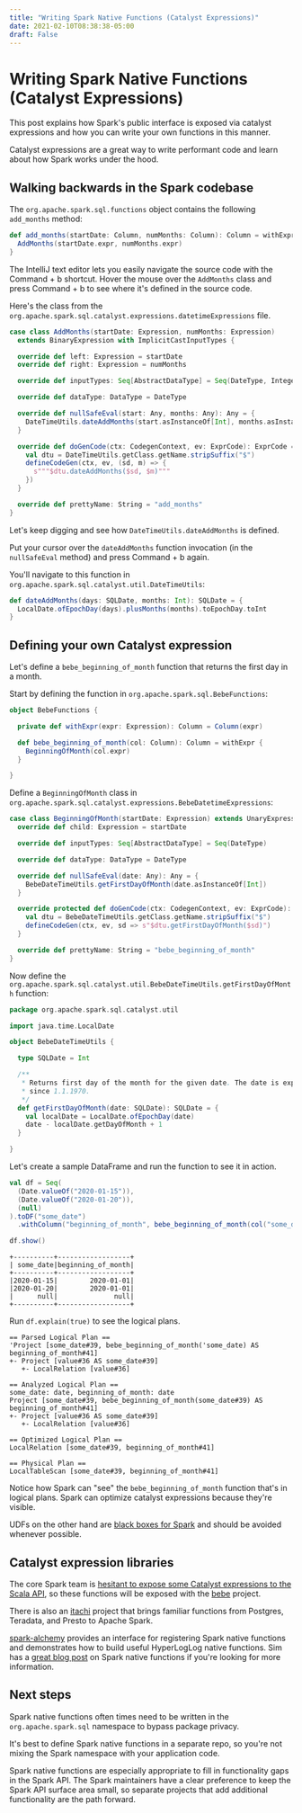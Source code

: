 ```yaml
---
title: "Writing Spark Native Functions (Catalyst Expressions)"
date: 2021-02-10T08:38:38-05:00
draft: False
---
```


# Writing Spark Native Functions (Catalyst Expressions)

This post explains how Spark's public interface is exposed via catalyst expressions and how you can write your own functions in this manner.

Catalyst expressions are a great way to write performant code and learn about how Spark works under the hood.

## Walking backwards in the Spark codebase

The `org.apache.spark.sql.functions` object contains the following `add_months` method:

```scala
def add_months(startDate: Column, numMonths: Column): Column = withExpr {
  AddMonths(startDate.expr, numMonths.expr)
}
```

The IntelliJ text editor lets you easily navigate the source code with the Command + b shortcut.  Hover the mouse over the `AddMonths` class and press Command + b to see where it's defined in the source code.

Here's the class from the `org.apache.spark.sql.catalyst.expressions.datetimeExpressions` file.

```scala
case class AddMonths(startDate: Expression, numMonths: Expression)
  extends BinaryExpression with ImplicitCastInputTypes {

  override def left: Expression = startDate
  override def right: Expression = numMonths

  override def inputTypes: Seq[AbstractDataType] = Seq(DateType, IntegerType)

  override def dataType: DataType = DateType

  override def nullSafeEval(start: Any, months: Any): Any = {
    DateTimeUtils.dateAddMonths(start.asInstanceOf[Int], months.asInstanceOf[Int])
  }

  override def doGenCode(ctx: CodegenContext, ev: ExprCode): ExprCode = {
    val dtu = DateTimeUtils.getClass.getName.stripSuffix("$")
    defineCodeGen(ctx, ev, (sd, m) => {
      s"""$dtu.dateAddMonths($sd, $m)"""
    })
  }

  override def prettyName: String = "add_months"
}
```

Let's keep digging and see how `DateTimeUtils.dateAddMonths` is defined.

Put your cursor over the `dateAddMonths` function invocation (in the `nullSafeEval` method) and press Command + b again.

You'll navigate to this function in `org.apache.spark.sql.catalyst.util.DateTimeUtils`:

```scala
def dateAddMonths(days: SQLDate, months: Int): SQLDate = {
  LocalDate.ofEpochDay(days).plusMonths(months).toEpochDay.toInt
}
```

## Defining your own Catalyst expression

Let's define a `bebe_beginning_of_month` function that returns the first day in a month.

Start by defining the function in `org.apache.spark.sql.BebeFunctions`:

```scala
object BebeFunctions {

  private def withExpr(expr: Expression): Column = Column(expr)

  def bebe_beginning_of_month(col: Column): Column = withExpr {
    BeginningOfMonth(col.expr)
  }

}
```

Define a `BeginningOfMonth` class in `org.apache.spark.sql.catalyst.expressions.BebeDatetimeExpressions`:

```scala
case class BeginningOfMonth(startDate: Expression) extends UnaryExpression with ImplicitCastInputTypes {
  override def child: Expression = startDate

  override def inputTypes: Seq[AbstractDataType] = Seq(DateType)

  override def dataType: DataType = DateType

  override def nullSafeEval(date: Any): Any = {
    BebeDateTimeUtils.getFirstDayOfMonth(date.asInstanceOf[Int])
  }

  override protected def doGenCode(ctx: CodegenContext, ev: ExprCode): ExprCode = {
    val dtu = BebeDateTimeUtils.getClass.getName.stripSuffix("$")
    defineCodeGen(ctx, ev, sd => s"$dtu.getFirstDayOfMonth($sd)")
  }

  override def prettyName: String = "bebe_beginning_of_month"
}
```

Now define the `org.apache.spark.sql.catalyst.util.BebeDateTimeUtils.getFirstDayOfMonth` function:

```scala
package org.apache.spark.sql.catalyst.util

import java.time.LocalDate

object BebeDateTimeUtils {

  type SQLDate = Int

  /**
   * Returns first day of the month for the given date. The date is expressed in days
   * since 1.1.1970.
   */
  def getFirstDayOfMonth(date: SQLDate): SQLDate = {
    val localDate = LocalDate.ofEpochDay(date)
    date - localDate.getDayOfMonth + 1
  }

}
```

Let's create a sample DataFrame and run the function to see it in action.

```scala
val df = Seq(
  (Date.valueOf("2020-01-15")),
  (Date.valueOf("2020-01-20")),
  (null)
).toDF("some_date")
  .withColumn("beginning_of_month", bebe_beginning_of_month(col("some_date")))

df.show()
```

```
+----------+------------------+
| some_date|beginning_of_month|
+----------+------------------+
|2020-01-15|        2020-01-01|
|2020-01-20|        2020-01-01|
|      null|              null|
+----------+------------------+
```

Run `df.explain(true)` to see the logical plans.

```
== Parsed Logical Plan ==
'Project [some_date#39, bebe_beginning_of_month('some_date) AS beginning_of_month#41]
+- Project [value#36 AS some_date#39]
   +- LocalRelation [value#36]

== Analyzed Logical Plan ==
some_date: date, beginning_of_month: date
Project [some_date#39, bebe_beginning_of_month(some_date#39) AS beginning_of_month#41]
+- Project [value#36 AS some_date#39]
   +- LocalRelation [value#36]

== Optimized Logical Plan ==
LocalRelation [some_date#39, beginning_of_month#41]

== Physical Plan ==
LocalTableScan [some_date#39, beginning_of_month#41]
```

Notice how Spark can "see" the `bebe_beginning_of_month` function that's in logical plans.  Spark can optimize catalyst expressions because they're visible.

UDFs on the other hand are [black boxes for Spark](https://jaceklaskowski.gitbooks.io/mastering-spark-sql/content/spark-sql-udfs-blackbox.html) and should be avoided whenever possible.

## Catalyst expression libraries

The core Spark team is [hesitant to expose some Catalyst expressions to the Scala API](https://www.reddit.com/r/apachespark/comments/lcum8v/psa_the_spark_maintainers_are_intentionally/), so these functions will be exposed with the [bebe](https://github.com/MrPowers/bebe) project.

There is also an [itachi](https://github.com/yaooqinn/itachi) project that brings familiar functions from Postgres, Teradata, and Presto to Apache Spark.

[spark-alchemy](https://github.com/swoop-inc/spark-alchemy) provides an interface for registering Spark native functions and demonstrates how to build useful HyperLogLog native functions.  Sim has a [great blog post](https://blog.simeonov.com/2018/11/14/apache-spark-native-functions/) on Spark native functions if you're looking for more information.

## Next steps

Spark native functions often times need to be written in the `org.apache.spark.sql` namespace to bypass package privacy.

It's best to define Spark native functions in a separate repo, so you're not mixing the Spark namespace with your application code.

Spark native functions are especially appropriate to fill in functionality gaps in the Spark API.  The Spark maintainers have a clear preference to keep the Spark API surface area small, so separate projects that add additional functionality are the path forward.

